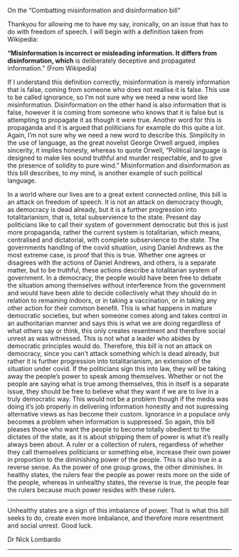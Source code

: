 On the “Combatting misinformation and disinformation bill”

Thankyou for allowing me to have my say, ironically, on an issue that has to do with freedom of
speech. I will begin with a definition taken from Wikipedia:

**“Misinformation is incorrect or misleading information. It differs from disinformation, which**
is deliberately deceptive and propagated information.” (From Wikipedia)

If I understand this definition correctly, misinformation is merely information that is false, coming
from someone who does not realise it is false. This use to be called ignorance, so I’m not sure why
we need a new word like misinformation. Disinformation on the other hand is also information that
is false, however it is coming from someone who knows that it is false but is attempting to propagate
it as though it were true. Another word for this is propaganda and it is argued that politicians for
example do this quite a lot. Again, I’m not sure why we need a new word to describe this. Simplicity
in the use of language, as the great novelist George Orwell argued, implies sincerity, it implies
honesty, whereas to quote Orwell, “Political language is designed to make lies sound truthful and
murder respectable, and to give the presence of solidity to pure wind.” Misinformation and
disinformation as this bill describes, to my mind, is another example of such political language.

In a world where our lives are to a great extent connected online, this bill is an attack on freedom of
speech. It is not an attack on democracy though, as democracy is dead already, but it is a further
progression into totalitarianism, that is, total subservience to the state. Present day politicians like to
call their system of government democratic but this is just more propaganda, rather the current
system is totalitarian, which means, centralised and dictatorial, with complete subservience to the
state. The governments handling of the covid situation, using Daniel Andrews as the most extreme
case, is proof that this is true. Whether one agrees or disagrees with the actions of Daniel Andrews,
and others, is a separate matter, but to be truthful, these actions describe a totalitarian system of
government. In a democracy, the people would have been free to debate the situation among
themselves without interference from the government and would have been able to decide
collectively what they should do in relation to remaining indoors, or in taking a vaccination, or in
taking any other action for their common benefit. This is what happens in mature democratic
societies, but when someone comes along and takes control in an authoritarian manner and says this
is what we are doing regardless of what others say or think, this only creates resentment and
therefore social unrest as was witnessed. This is not what a leader who abides by democratic
principles would do. Therefore, this bill is not an attack on democracy, since you can’t attack
something which is dead already, but rather it is further progression into totalitarianism, an
extension of the situation under covid. If the politicians sign this into law, they will be taking away
the people’s power to speak among themselves. Whether or not the people are saying what is true
among themselves, this in itself is a separate issue, they should be free to believe what they want if
we are to live in a truly democratic way. This would not be a problem though if the media was doing
it’s job properly in delivering information honestly and not supressing alternative views as has
become their custom. Ignorance in a populace only becomes a problem when information is
suppressed. So again, this bill pleases those who want the people to become totally obedient to the
dictates of the state, as it is about stripping them of power is what it’s really always been about. A
ruler or a collection of rulers, regardless of whether they call themselves politicians or something
else, increase their own power in proportion to the diminishing power of the people. This is also true
in a reverse sense. As the power of one group grows, the other diminishes. In healthy states, the
rulers fear the people as power rests more on the side of the people, whereas in unhealthy states,
the reverse is true, the people fear the rulers because much power resides with these rulers.


-----

Unhealthy states are a sign of this imbalance of power. That is what this bill seeks to do, create even
more imbalance, and therefore more resentment and social unrest. Good luck.

Dr Nick Lombardo


-----

